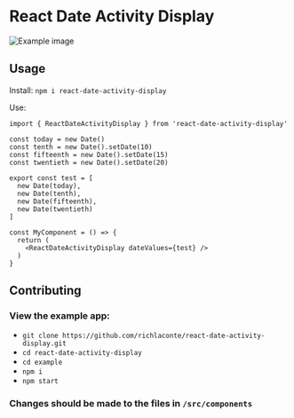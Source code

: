 # React Date Activity Display

![Example image](./react-date-activity-display.png)

## Usage
Install:
`npm i react-date-activity-display`

Use:
```
import { ReactDateActivityDisplay } from 'react-date-activity-display'

const today = new Date()
const tenth = new Date().setDate(10)
const fifteenth = new Date().setDate(15)
const twentieth = new Date().setDate(20)

export const test = [
  new Date(today),
  new Date(tenth),
  new Date(fifteenth),
  new Date(twentieth)
]

const MyComponent = () => {
  return (
    <ReactDateActivityDisplay dateValues={test} />
  ) 
}
```

## Contributing
### View the example app:
- `git clone https://github.com/richlaconte/react-date-activity-display.git`
- `cd react-date-activity-display`
- `cd example`
- `npm i`
- `npm start`

### Changes should be made to the files in `/src/components`

